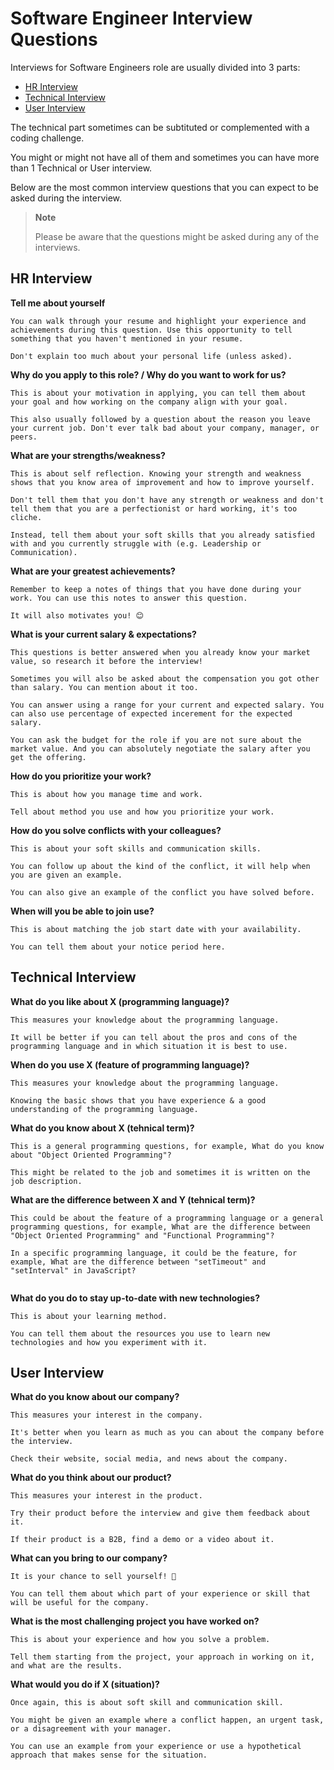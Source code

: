 # Software Engineer Interview Questions

Interviews for Software Engineers role are usually divided into 3 parts:

- [HR Interview](https://github.com/madecanggih/resource/tree/master/software-engineer-interview-questions#hr-interview)
- [Technical Interview](https://github.com/madecanggih/resource/tree/master/software-engineer-interview-questions#technical-interview)
- [User Interview](https://github.com/madecanggih/resource/tree/master/software-engineer-interview-questions#user-interview)

The technical part sometimes can be subtituted or complemented with a coding challenge.

You might or might not have all of them and sometimes you can have more than 1 Technical or User interview.

Below are the most common interview questions that you can expect to be asked during the interview.

> **Note**
> 
> Please be aware that the questions might be asked during any of the interviews.

## HR Interview

**Tell me about yourself**

```
You can walk through your resume and highlight your experience and achievements during this question. Use this opportunity to tell something that you haven't mentioned in your resume.

Don't explain too much about your personal life (unless asked).

```

**Why do you apply to this role? / Why do you want to work for us?**

```
This is about your motivation in applying, you can tell them about your goal and how working on the company align with your goal.

This also usually followed by a question about the reason you leave your current job. Don't ever talk bad about your company, manager, or peers.

```

**What are your strengths/weakness?**

```
This is about self reflection. Knowing your strength and weakness shows that you know area of improvement and how to improve yourself.

Don't tell them that you don't have any strength or weakness and don't tell them that you are a perfectionist or hard working, it's too cliche.

Instead, tell them about your soft skills that you already satisfied with and you currently struggle with (e.g. Leadership or Communication).

```

**What are your greatest achievements?**

```
Remember to keep a notes of things that you have done during your work. You can use this notes to answer this question.

It will also motivates you! 😊 

```

**What is your current salary & expectations?**

```
This questions is better answered when you already know your market value, so research it before the interview!

Sometimes you will also be asked about the compensation you got other than salary. You can mention about it too.

You can answer using a range for your current and expected salary. You can also use percentage of expected incerement for the expected salary.

You can ask the budget for the role if you are not sure about the market value. And you can absolutely negotiate the salary after you get the offering.

```

**How do you prioritize your work?**

```
This is about how you manage time and work.

Tell about method you use and how you prioritize your work.

```

**How do you solve conflicts with your colleagues?**

```
This is about your soft skills and communication skills. 

You can follow up about the kind of the conflict, it will help when you are given an example.

You can also give an example of the conflict you have solved before.

```

**When will you be able to join use?**

```
This is about matching the job start date with your availability.

You can tell them about your notice period here.

```

## Technical Interview

**What do you like about X (programming language)?**

```
This measures your knowledge about the programming language.

It will be better if you can tell about the pros and cons of the programming language and in which situation it is best to use.

```

**When do you use X (feature of programming language)?**

```
This measures your knowledge about the programming language.

Knowing the basic shows that you have experience & a good understanding of the programming language.

```

**What do you know about X (tehnical term)?**

```
This is a general programming questions, for example, What do you know about "Object Oriented Programming"?

This might be related to the job and sometimes it is written on the job description.

```

**What are the difference between X and Y (tehnical term)?**

```
This could be about the feature of a programming language or a general programming questions, for example, What are the difference between "Object Oriented Programming" and "Functional Programming"?

In a specific programming language, it could be the feature, for example, What are the difference between "setTimeout" and "setInterval" in JavaScript?


```

**What do you do to stay up-to-date with new technologies?**

```
This is about your learning method.

You can tell them about the resources you use to learn new technologies and how you experiment with it.

```

## User Interview

**What do you know about our company?**

```
This measures your interest in the company.

It's better when you learn as much as you can about the company before the interview.

Check their website, social media, and news about the company.

```

**What do you think about our product?**

```
This measures your interest in the product.

Try their product before the interview and give them feedback about it.

If their product is a B2B, find a demo or a video about it.

```

**What can you bring to our company?**

```
It is your chance to sell yourself! 🤑

You can tell them about which part of your experience or skill that will be useful for the company.

```

**What is the most challenging project you have worked on?**

```
This is about your experience and how you solve a problem.

Tell them starting from the project, your approach in working on it, and what are the results.

```

**What would you do if X (situation)?**

```
Once again, this is about soft skill and communication skill.

You might be given an example where a conflict happen, an urgent task, or a disagreement with your manager.

You can use an example from your experience or use a hypothetical approach that makes sense for the situation.

```

